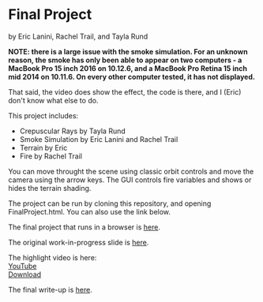 # Final Project
by Eric Lanini, Rachel Trail, and Tayla Rund

**NOTE: there is a large issue with the smoke simulation. For an unknown reason, the smoke has only been able to appear on two computers - a MacBook Pro 15 inch 2016 on 10.12.6, and a MacBook Pro Retina 15 inch mid 2014 on 10.11.6. On every other computer tested, it has not displayed.**

That said, the video does show the effect, the code is there, and I (Eric) don't know what else to do. 

This project includes:
- Crepuscular Rays by Tayla Rund
- Smoke Simulation by Eric Lanini and Rachel Trail
- Terrain by Eric
- Fire by Rachel Trail

You can move throught the scene using classic orbit controls and move the camera using the arrow keys.
The GUI controls fire variables and shows or hides the terrain shading.

The project can be run by cloning this repository, and opening FinalProject.html. You can also use the link below.

The final project that runs in a browser is [here](https://taylarund.github.io/FinalProject/).

The original work-in-progress slide is [here](https://docs.google.com/presentation/d/e/2PACX-1vRIYRheYBfM9U5IpaUFTEN3pROUyLcSMFA0vzZF_6HKiPVT0lXm1m7GCKsRvAr0mfuNQXvQtSqpfkct/pub?start=false&loop=true&delayms=10000).

The highlight video is here:                              
[YouTube](https://youtu.be/kLfK-jD4S9U)                               
[Download](https://raw.githubusercontent.com/TaylaRund/FinalProject/master/video.mp4)

The final write-up is [here](https://docs.google.com/document/d/1IRCfUWKwuyyXwoMXevDD51OWWQL0qmJAmLkR8GgYdKs/edit?usp=sharing).

